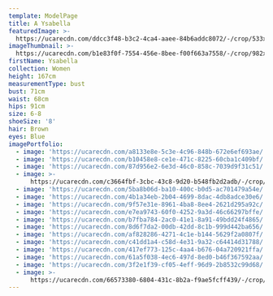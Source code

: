 ```yaml
---
template: ModelPage
title: A Ysabella
featuredImage: >-
  https://ucarecdn.com/ddcc3f48-b3c2-4ca4-aaee-84b6addc8072/-/crop/533x495/0,139/-/preview/
imageThumbnail: >-
  https://ucarecdn.com/b1e83f0f-7554-456e-8bee-f00f663a7558/-/crop/982x1471/455,96/-/preview/
firstName: Ysabella
collection: Women
height: 167cm
measurementType: bust
bust: 71cm
waist: 68cm
hips: 91cm
size: 6-8
shoeSize: '8'
hair: Brown
eyes: Blue
imagePortfolio:
  - image: 'https://ucarecdn.com/a8133e8e-5c3e-4c96-848b-672e6ef693ae/'
  - image: 'https://ucarecdn.com/b10458e8-ce1e-471c-8225-60cba1c409bf/'
  - image: 'https://ucarecdn.com/87d956e2-6e3d-46c0-858c-7039d9f31c51/'
  - image: >-
      https://ucarecdn.com/c3664fbf-3cbc-43c8-9d20-b548fb2d2adb/-/crop/600x640/0,160/-/preview/
  - image: 'https://ucarecdn.com/5ba8b06d-ba10-400c-b0d5-ac701479a54e/'
  - image: 'https://ucarecdn.com/4b1a34eb-2b04-4699-8dac-4db8adce30e6/'
  - image: 'https://ucarecdn.com/9f57e31e-8961-4ba8-8ee4-2621d295a92c/'
  - image: 'https://ucarecdn.com/e7ea9743-60f0-4252-9a3d-46c66297bffe/'
  - image: 'https://ucarecdn.com/b7fba784-2ac0-41e1-8a91-49bdd24f4865/'
  - image: 'https://ucarecdn.com/8d6f7da2-00db-42dd-8c1b-999d442ba656/'
  - image: 'https://ucarecdn.com/af828286-4271-4c1e-b144-5629f2a0807f/'
  - image: 'https://ucarecdn.com/c41dd1a4-c58d-4e31-9a32-c64414d31788/'
  - image: 'https://ucarecdn.com/417ef773-125c-4aa4-b676-04a720921ffa/'
  - image: 'https://ucarecdn.com/61a5f038-4ec6-497d-8ed0-b46f367592aa/'
  - image: 'https://ucarecdn.com/3f2e1f39-cf05-4eff-96d9-2b8532c99d68/'
  - image: >-
      https://ucarecdn.com/66573380-6804-431c-8b2a-f9ae5fcff439/-/crop/1729x2149/0,164/-/preview/
---
```



